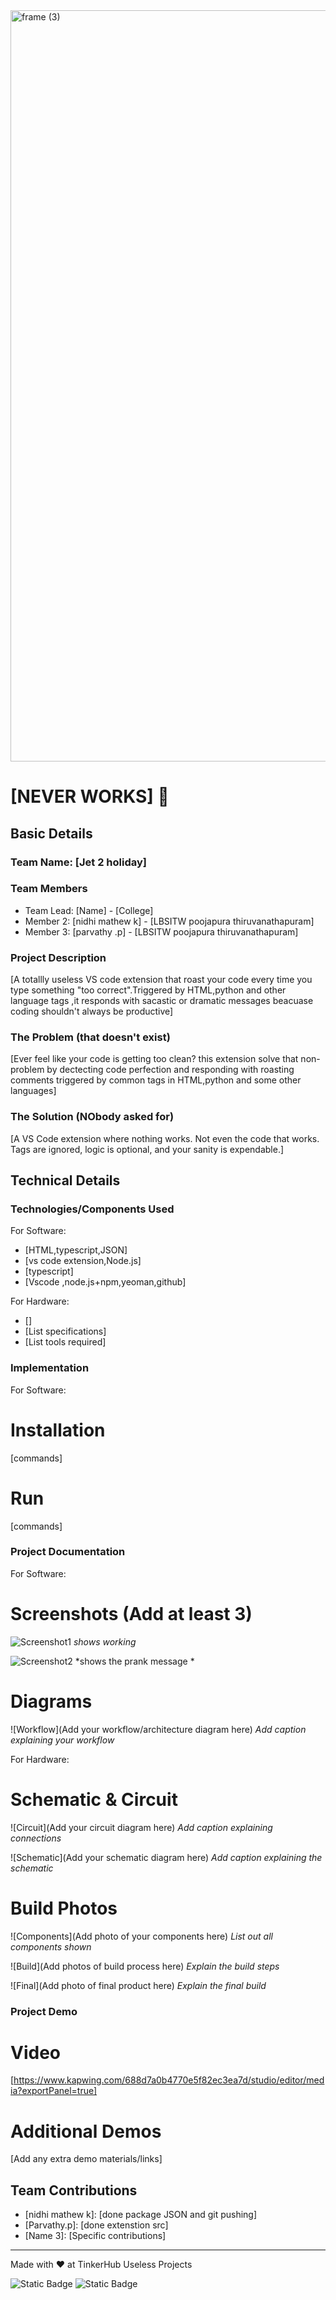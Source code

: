 <img width="3188" height="1202" alt="frame (3)" src="https://github.com/user-attachments/assets/517ad8e9-ad22-457d-9538-a9e62d137cd7" />


# [NEVER WORKS] 🎯


## Basic Details
### Team Name: [Jet 2 holiday]


### Team Members
- Team Lead: [Name] - [College]
- Member 2: [nidhi mathew k] - [LBSITW poojapura thiruvanathapuram]
- Member 3: [parvathy .p] - [LBSITW poojapura thiruvanathapuram]

### Project Description
[A totallly useless VS code extension that roast your code every time you type something "too correct".Triggered by HTML,python and  other language tags ,it responds with sacastic or dramatic messages beacuase coding shouldn't always be productive]

### The Problem (that doesn't exist)
[Ever feel like your code is getting too clean? this extension solve that non-problem by dectecting code perfection and responding with roasting comments triggered by common tags in HTML,python and some other languages]

### The Solution (NObody asked for)
[A VS Code extension where nothing works. Not even the code that works. Tags are ignored, logic is optional, and your sanity is expendable.]


## Technical Details
### Technologies/Components Used
For Software:
- [HTML,typescript,JSON]
- [vs code extension,Node.js]
- [typescript]
- [Vscode ,node.js+npm,yeoman,github]

For Hardware:
- []
- [List specifications]
- [List tools required]

### Implementation
For Software:
# Installation
[commands]

# Run
[commands]

### Project Documentation
For Software:

# Screenshots (Add at least 3)
![Screenshot1](https://postimg.cc/JyB6J4xL)
*shows working*

![Screenshot2](https://postimg.cc/Z91Ph8rk)
*shows the prank message *

# Diagrams
![Workflow](Add your workflow/architecture diagram here)
*Add caption explaining your workflow*

For Hardware:

# Schematic & Circuit
![Circuit](Add your circuit diagram here)
*Add caption explaining connections*

![Schematic](Add your schematic diagram here)
*Add caption explaining the schematic*

# Build Photos
![Components](Add photo of your components here)
*List out all components shown*

![Build](Add photos of build process here)
*Explain the build steps*

![Final](Add photo of final product here)
*Explain the final build*

### Project Demo
# Video
[https://www.kapwing.com/688d7a0b4770e5f82ec3ea7d/studio/editor/media?exportPanel=true]


# Additional Demos
[Add any extra demo materials/links]

## Team Contributions
- [nidhi mathew k]: [done package JSON and git pushing]
- [Parvathy.p]: [done extenstion src]
- [Name 3]: [Specific contributions]

---
Made with ❤️ at TinkerHub Useless Projects 

![Static Badge](https://img.shields.io/badge/TinkerHub-24?color=%23000000&link=https%3A%2F%2Fwww.tinkerhub.org%2F)
![Static Badge](https://img.shields.io/badge/UselessProjects--25-25?link=https%3A%2F%2Fwww.tinkerhub.org%2Fevents%2FQ2Q1TQKX6Q%2FUseless%2520Projects)







